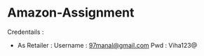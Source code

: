 # Amazon-Assignment


Credentails : 
- As Retailer : 
  Username : 97manal@gmail.com 
  Pwd : Viha123@
